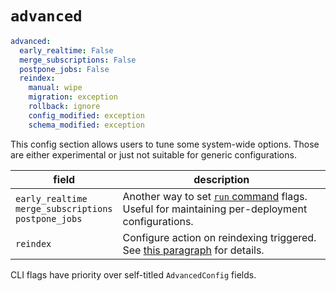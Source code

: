 # `advanced`

```yaml
advanced:
  early_realtime: False
  merge_subscriptions: False
  postpone_jobs: False
  reindex:
    manual: wipe
    migration: exception
    rollback: ignore
    config_modified: exception
    schema_modified: exception
```

This config section allows users to tune some system-wide options. Those are either experimental or just not suitable for generic configurations.

|field|description|
|-|-|
|`early_realtime`<br>`merge_subscriptions`<br>`postpone_jobs` |Another way to set [`run` command](../cli-reference/run.md) flags. Useful for maintaining per-deployment configurations. |
|`reindex`|Configure action on reindexing triggered. See [this paragraph](#configurable-action-on-reindex) for details.|

CLI flags have priority over self-titled `AdvancedConfig` fields.
